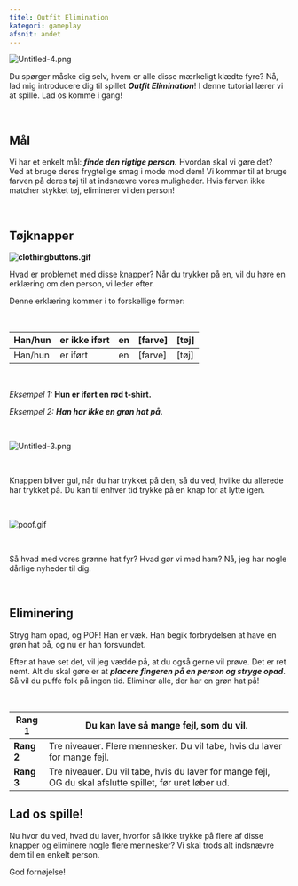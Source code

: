 ```yaml
---
titel: Outfit Elimination
kategori: gameplay
afsnit: andet
---
```

![Untitled-4.png](https://help.Studycat.com/hc/article_attachments/34921324100889)


Du spørger måske dig selv, hvem er alle disse mærkeligt klædte fyre? Nå, lad mig introducere dig til spillet ***Outfit Elimination***! I denne tutorial lærer vi at spille. Lad os komme i gang!


 


## **Mål**


Vi har et enkelt mål: ***finde den rigtige person.*** Hvordan skal vi gøre det? Ved at bruge deres frygtelige smag i mode mod dem! Vi kommer til at bruge farven på deres tøj til at indsnævre vores muligheder. Hvis farven ikke matcher stykket tøj, eliminerer vi den person!


 


## **Tøjknapper**


**![clothingbuttons.gif](https://help.Studycat.com/hc/article_attachments/34921310348441)**


Hvad er problemet med disse knapper? Når du trykker på en, vil du høre en erklæring om den person, vi leder efter.


Denne erklæring kommer i to forskellige former:


 




| Han/hun | er ikke iført | en | \[farve] | \[tøj] |
| --- | --- | --- | --- | --- |
| Han/hun | er iført | en | \[farve] | \[tøj] |


 


*Eksempel 1:* **Hun er iført en rød t\-shirt.**



*Eksempel 2:* ***Han har ikke en grøn hat på.***



 


![Untitled-3.png](https://help.Studycat.com/hc/article_attachments/34921324104985)  


 


Knappen bliver gul, når du har trykket på den, så du ved, hvilke du allerede har trykket på. Du kan til enhver tid trykke på en knap for at lytte igen. 


 


![poof.gif](https://help.Studycat.com/hc/article_attachments/34921324114329)


 


Så hvad med vores grønne hat fyr? Hvad gør vi med ham? Nå, jeg har nogle dårlige nyheder til dig.


 


## **Eliminering**


Stryg ham opad, og POF! Han er væk. Han begik forbrydelsen at have en grøn hat på, og nu er han forsvundet.


Efter at have set det, vil jeg vædde på, at du også gerne vil prøve. Det er ret nemt. Alt du skal gøre er at ***placere fingeren på en person og stryge opad***. Så vil du puffe folk på ingen tid. Eliminer alle, der har en grøn hat på!


 




| **Rang 1** | Du kan lave så mange fejl, som du vil. |
| --- | --- |
| **Rang 2** | Tre niveauer. Flere mennesker. Du vil tabe, hvis du laver for mange fejl. |
| **Rang 3** | Tre niveauer. Du vil tabe, hvis du laver for mange fejl, OG du skal afslutte spillet, før uret løber ud. |


## 


## **Lad os spille!**


Nu hvor du ved, hvad du laver, hvorfor så ikke trykke på flere af disse knapper og eliminere nogle flere mennesker? Vi skal trods alt indsnævre dem til en enkelt person.


God fornøjelse!